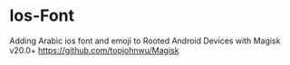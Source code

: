 # Ios-Font
Adding Arabic ios font and emoji to Rooted Android Devices with Magisk v20.0+ https://github.com/topjohnwu/Magisk
